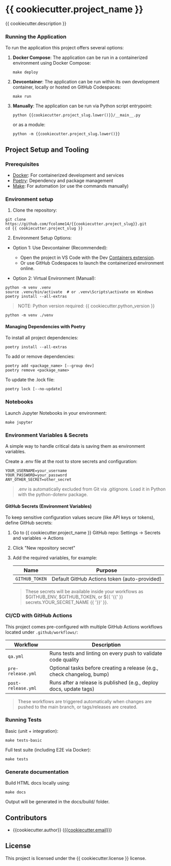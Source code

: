# {{ cookiecutter.project_name }}

{{ cookiecutter.description }}


### Running the Application

To run the application this project offers several options:

1. **Docker Compose**: The application can be run in a containerized environment using Docker Compose:

    ```shell
    make deploy
    ```

2. **Devcontainer**: The application can be run within its own development container, locally or hosted on GitHub Codespaces:

    ```shell
    make run
    ```
3. **Manually**: The application can be run via Python script entrypoint:

    ```shell
    python {{cookiecutter.project_slug.lower()}}/__main__.py
    ```
    or as a module:

    ```shell
    python -m {{cookiecutter.project_slug.lower()}}
    ```

## Project Setup and Tooling

### Prerequisites

* [Docker](https://docs.docker.com): For containerized development and services
* [Poetry](https://python-poetry.org/): Dependency and package management
* [Make](https://makefiletutorial.com/): For automation (or use the commands manually)

### Environment setup

1. Clone the repository:

```shell
git clone https://github.com/fcolome14/{{cookiecutter.project_slug}}.git
cd {{ cookiecutter.project_slug }}
```

2. Environment Setup Options:

* Option 1: Use Devcontainer (Recommended):
  * Open the project in VS Code with the Dev [Containers extension](https://marketplace.visualstudio.com/items?itemName=ms-vscode-remote.remote-containers).
  * Or use GitHub Codespaces to launch the containerized environment online.

* Option 2: Virtual Environment (Manual):

```shell
python -m venv .venv
source .venv/bin/activate  # or .venv\Scripts\activate on Windows
poetry install --all-extras
```

> NOTE: Python version required: {{ cookiecutter.python_version }}

```shell
python -m venv ./venv
```

#### Managing Dependencies with Poetry

To install all project dependencies:

```shell
poetry install --all-extras
```

To add or remove dependencies:

```shell
poetry add <package_name> [--group dev]
poetry remove <package_name>
```

To update the .lock file:

```shell
poetry lock [--no-update]
```

### Notebooks

Launch Jupyter Notebooks in your environment:

```shell
make jupyter
```

### Environment Variables & Secrets

A simple way to handle critical data is saving them as environment variables.

Create a .env file at the root to store secrets and configuration:

```shell
YOUR_USERNAME=your_username
YOUR_PASSWORD=your_password
ANY_OTHER_SECRET=other_secret
```
> .env is automatically excluded from Git via .gitignore.
> Load it in Python with the python-dotenv package.

#### GitHub Secrets (Environment Variables)
To keep sensitive configuration values secure (like API keys or tokens), define GitHub secrets:
1. Go to {{ cookiecutter.project_name }} GitHub repo: Settings → Secrets and variables → Actions
2. Click "New repository secret"
1. Add the required variables, for example:

    | Name              | Purpose                                                    |
    |-------------------|------------------------------------------------------------|
    | `GITHUB_TOKEN`    | Default GitHub Actions token (auto-provided)               |

    > These secrets will be available inside your workflows as $GITHUB_ENV, $GITHUB_TOKEN, or ${{ '{{' }} secrets.YOUR_SECRET_NAME {{ '}}' }}.

### CI/CD with GitHub Actions
This project comes pre-configured with multiple GitHub Actions workflows located under `.github/workflows/`:

| Workflow          | Description                                                           |
|-------------------|-----------------------------------------------------------------------|
| `qa.yml`          | Runs tests and linting on every push to validate code quality         |
| `pre-release.yml` | Optional tasks before creating a release (e.g., check changelog, bump)|
| `post-release.yml`| Runs after a release is published (e.g., deploy docs, update tags)    |

> These workflows are triggered automatically when changes are pushed to the main branch,
>or tags/releases are created.

### Running Tests

Basic (unit + integration):

```shell
make tests-basic
```

Full test suite (including E2E via Docker):

```shell
make tests
```

### Generate documentation

Build HTML docs locally using:

```shell
make docs
```
Output will be generated in the docs/build/ folder.

## Contributors

* {{cookiecutter.author}} ([{{cookiecutter.email}}](mailto:{{cookiecutter.email}}))

## License

This project is licensed under the {{ cookiecutter.license }} license.

